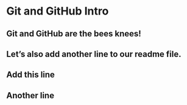 # Git and GitHub Intro
## Git and GitHub are the bees knees!

## Let’s also add another line to our readme file.
## Add this line
## Another line
